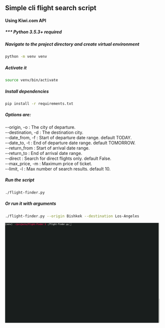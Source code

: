 ## Simple cli flight search script

#### Using Kiwi.com API

##### *** Python 3.5.3+ required

##### Navigate to the project directory and create virtual environment 

```sh
python -m venv venv
```

##### Activate it

```sh
source venv/bin/activate
```

##### Install dependencies

```sh
pip install -r requirements.txt
```

##### Options are:

--origin, -o : The city of departure.  
--destination, -d : The destination city.  
--date_from, -f : Start of departure date range. default TODAY.  
--date_to, -t : End of departure date range. default TOMORROW.  
--return_from : Start of arrival date range.  
--return_to : End of arrival date range.  
--direct : Search for direct flights only. default False.  
--max_price, -m : Maximum price of ticket.  
--limit, -l : Max number of search results. default 10.  

##### Run the script

```sh
./flight-finder.py
```

##### Or run it with arguments

```sh
./flight-finder.py --origin Bishkek --destination Los-Angeles
```

![](demo/demo.gif)

